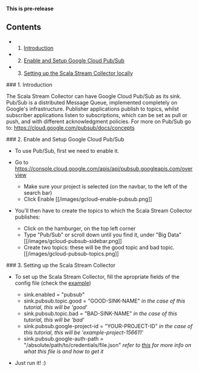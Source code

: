 **This is pre-release**

## Contents

- 1. [Introduction](#intro)
- 2. [Enable and Setup Google Cloud Pub/Sub](#pubsub)
- 3. [Setting up the Scala Stream Collector locally](#ssc)
  

<a name="intro">
### 1. Introduction

The Scala Stream Collector can have Google Cloud Pub/Sub as its sink. Pub/Sub is a distributed Message Queue,
implemented completely on Google's infrastructure. Publisher applications publish to topics, whilst subscriber
applications listen to subscriptions, which can be set as pull or push, and with different acknowledgment
policies. For more on Pub/Sub go to: https://cloud.google.com/pubsub/docs/concepts

<a name="pubsub">
### 2. Enable and Setup Google Cloud Pub/Sub

- To use Pub/Sub, first we need to enable it. 
- Go to https://console.cloud.google.com/apis/api/pubsub.googleapis.com/overview
	* Make sure your project is selected (on the navbar, to the left of the search bar)
	* Click Enable
[[/images/gcloud-enable-pubsub.png]]

- You'll then have to create the topics to which the Scala Stream Collector publishes:
	* Click on the hamburger, on the top left corner
	* Type "Pub/Sub" or scroll down until you find it, under "Big Data"
	[[/images/gcloud-pubsub-sidebar.png]]
	* Create two topics: these will be the good topic and bad topic.
	[[/images/gcloud-pubsub-topics.png]]


<a name="ssc">
### 3. Setting up the Scala Stream Collector

- To set up the Scala Stream Collector, fill the apropriate fields of the config file (check the [example](https://raw.githubusercontent.com/snowplow/snowplow/pubsub-collector/2-collectors/scala-stream-collector/examples/config.hocon.sample))
	* sink.enabled = "pubsub"
	* sink.pubsub.topic.good = "GOOD-SINK-NAME" _in the case of this tutorial, this will be 'good'_
	* sink.pubsub.topic.bad = "BAD-SINK-NAME" _in the case of this tutorial, this will be 'bad'_
	* sink.pubsub.google-project-id = "YOUR-PROJECT-ID" _in the case of this tutorial, this will be 'example-project-156611'_
	* sink.pubsub.google-auth-path = "/absolute/path/to/credentials/file.json" _refer to [this](https://github.com/snowplow/snowplow/wiki/Snowplow-on-Google-Cloud:-Getting-Started#4-authentication-and-credentials) for more info on what this file is and how to get it_

- Just run it! :)
